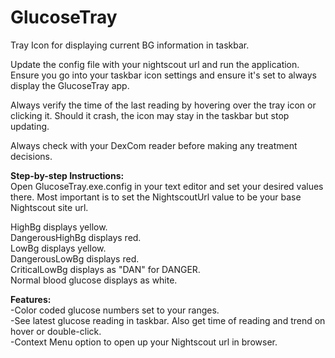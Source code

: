 # GlucoseTray
Tray Icon for displaying current BG information in taskbar.

Update the config file with your nightscout url and run the application.  Ensure you go into your taskbar icon settings and ensure it's set to always display the GlucoseTray app.

Always verify the time of the last reading by hovering over the tray icon or clicking it.  Should it crash, the icon may stay in the taskbar but stop updating.

Always check with your DexCom reader before making any treatment decisions.


<strong>Step-by-step Instructions:</strong> <br>
Open GlucoseTray.exe.config in your text editor and set your desired values there.  Most important is to set the NightscoutUrl value to be your base Nightscout site url.

HighBg displays yellow. <br>
DangerousHighBg displays red. <br>
LowBg displays yellow. <br>
DangerousLowBg displays red. <br>
CriticalLowBg displays as "DAN" for DANGER. <br>
Normal blood glucose displays as white. <br>

<strong>Features:</strong> <br>
-Color coded glucose numbers set to your ranges. <br>
-See latest glucose reading in taskbar.  Also get time of reading and trend on hover or double-click. <br>
-Context Menu option to open up your Nightscout url in browser. <br>
